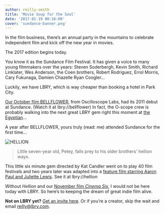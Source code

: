 ```yaml
---
author: reilly-smith
title: 'Movie Soup for the Soul'
date: '2017-01-19 00:16:00'
cover: 'sundance-banner.png'
---
```

In the film business, there’s an annual party in the mountains to celebrate independent film and kick off the new year in movies.

The 2017 edition begins today.

You know it as the Sundance Film Festival. It has given a voice to many young filmmakers over the years: Steven Soderbergh, Kevin Smith, Richard Linklater, Wes Anderson, the Coen brothers, Robert Rodriguez, Errol Morris, Cary Fukunaga, Damien Chazelle Ryan Coogler…

Luckily, we have LBRY, which is way cheaper than booking a hotel in Park City.

[Our October film BELLFLOWER](https://lbry.com/news/bellflower-movie), from Oscilloscope Labs, had its 2011 debut at Sundance. (Watch it at lbry://bellflower) In fact, the O-scope crew is probably walking into the next great LBRY gem right this moment at [the Egyptian](https://www.visitparkcity.com/listing/egyptian-theatre/15000/)...

A year after BELLFLOWER, yours truly (read: me) attended Sundance for the first time...

![HELLION](/img/news/sundance-inline.jpg)

>Little seven-year old, Petey, falls prey to his older brothers' hellion ways.

This little six minute gem directed by Kat Candler went on to play 40 film festivals and two years later was adapted into a [feature film starring Aaron Paul and Juliette Lewis](http://www.imdb.com/title/tt3186318/). See it at lbry://hellion

Without *Hellion* and our [November film *Cinema Six*](https://lbry.com/news/singletree), I would not be here today with LBRY. So here’s to keeping the dream of great indie film alive.

**Not on LBRY yet?** [Get an invite here](https://lbry.com/get). Or if you’re a creator, skip the wait and email reilly@lbry.com.
